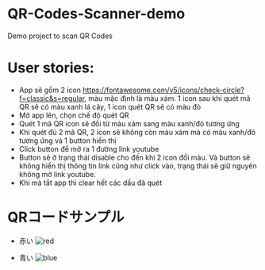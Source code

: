 # QR-Codes-Scanner-demo
Demo project to scan QR Codes

# User stories:

- App sẽ gồm 2 icon https://fontawesome.com/v5/icons/check-circle?f=classic&s=regular, màu mặc định là màu xám. 1 icon sau khi quét mã QR sẽ có màu xanh lá cây, 1 icon quét QR sẽ có màu đỏ
- Mở app lên, chọn chế độ quét QR
- Quét 1 mã QR icon sẽ đổi từ màu xám sang màu xanh/đỏ tương ứng
- Khi quét đủ 2 mã QR, 2 icon sẽ không còn màu xám mà có màu xanh/đỏ tương ứng và 1 button hiển thị
- Click button để mở ra 1 đường link youtube
- Button sẽ ở trạng thái disable cho đến khi 2 icon đổi màu. Và button sẽ không hiển thị thông tin link cũng như click vào, trạng thái sẽ giữ nguyên không mở link youtube.
- Khi mà tắt app thì clear hết các dấu đã quét

# QRコードサンプル

- 赤い
![red](https://github.com/NeoX-ASIA-Inc/QR-Codes-Scanner-demo/assets/22587774/f88c73ea-059e-4987-bf45-96210e24ff4c)

- 青い
![blue](https://github.com/NeoX-ASIA-Inc/QR-Codes-Scanner-demo/assets/22587774/064e1401-a7bf-4413-8d5e-726b02d1a52d)
